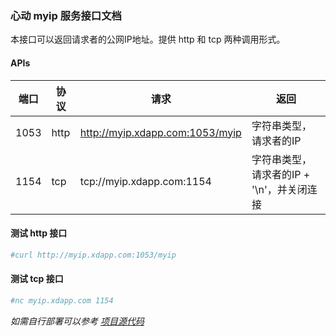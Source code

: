 ### 心动 myip 服务接口文档

本接口可以返回请求者的公网IP地址。提供 http 和 tcp 两种调用形式。

#### APIs

| 端口 | 协议 | 请求 | 返回 |
| ------ | ------ | ------ | ------ |
| 1053 | http | http://myip.xdapp.com:1053/myip | 字符串类型，请求者的IP |
| 1154 | tcp  | tcp://myip.xdapp.com:1154 | 字符串类型，请求者的IP + '\\n'，并关闭连接 |

#### 测试 http 接口
```bash
#curl http://myip.xdapp.com:1053/myip
```

#### 测试 tcp 接口
```bash
#nc myip.xdapp.com 1154
```

_如需自行部署可以参考 [项目源代码](https://github.com/tomasen/httpdns)_
